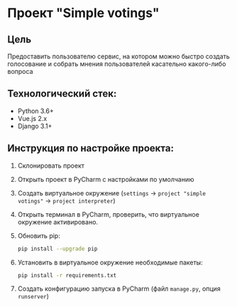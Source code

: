 # Проект "Simple votings"

## Цель

Предоставить пользователю сервис, на котором можно быстро создать голосование и собрать мнения пользователей касательно какого-либо вопроса

## Технологический стек:

- Python 3.6+
- Vue.js 2.x
- Django 3.1+

## Инструкция по настройке проекта:

1. Склонировать проект

2. Открыть проект в PyCharm с наcтройками по умолчанию

3. Создать виртуальное окружение (`settings` -> `project "simple votings"` -> `project interpreter`)

4. Открыть терминал в PyCharm, проверить, что виртуальное окружение активировано.

5. Обновить pip:
   ```bash
   pip install --upgrade pip
   ```
   
6. Установить в виртуальное окружение необходимые пакеты: 
   ```bash
   pip install -r requirements.txt
   ```

7. Создать конфигурацию запуска в PyCharm (файл `manage.py`, опция `runserver`)
